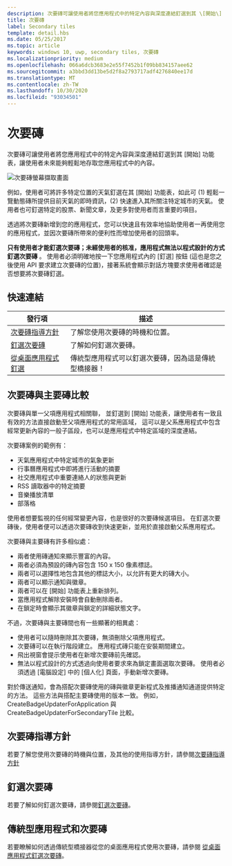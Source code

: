 ```yaml
---
description: 次要磚可讓使用者將您應用程式中的特定內容與深度連結釘選到其 \[開始\] 功能表，讓使用者未來能夠輕鬆地存取您應用程式中的內容。
title: 次要磚
label: Secondary tiles
template: detail.hbs
ms.date: 05/25/2017
ms.topic: article
keywords: windows 10, uwp, secondary tiles, 次要磚
ms.localizationpriority: medium
ms.openlocfilehash: 066a6dcb3683e2e55f7452b1f09bb834157aee62
ms.sourcegitcommit: a3bbd3dd13be5d2f8a2793717adf4276840ee17d
ms.translationtype: MT
ms.contentlocale: zh-TW
ms.lasthandoff: 10/30/2020
ms.locfileid: "93034501"
---
```

# <a name="secondary-tiles"></a>次要磚


次要磚可讓使用者將您應用程式中的特定內容與深度連結釘選到其 \[開始\] 功能表，讓使用者未來能夠輕鬆地存取您應用程式中的內容。

![次要磚螢幕擷取畫面](images/secondarytiles.png)

例如，使用者可將許多特定位置的天氣釘選在其 \[開始\] 功能表，如此可 (1) 輕鬆一覽動態磚所提供目前天氣的即時資訊，(2) 快速進入其所關注特定城市的天氣。 使用者也可釘選特定的股票、新聞文章，及更多對使用者而言重要的項目。

透過將次要磚新增到您的應用程式，您可以快速且有效率地協助使用者一再使用您的應用程式，並因次要磚所帶來的便利性而增加使用者的回頭率。

**只有使用者才能釘選次要磚；未經使用者的核准，應用程式無法以程式設計的方式釘選次要磚** 。 使用者必須明確地按一下您應用程式內的 \[釘選\] 按鈕 (這也是您之後使用 API 要求建立次要磚的位置)，接著系統會顯示對話方塊要求使用者確認是否想要將次要磚釘選。

## <a name="quick-links"></a>快速連結

| 發行項 | 描述 |
| --- | --- |
| [次要磚指導方針](secondary-tiles-guidance.md) | 了解您使用次要磚的時機和位置。 |
| [釘選次要磚](secondary-tiles-pinning.md) | 了解如何釘選次要磚。 |
| [從桌面應用程式釘選](secondary-tiles-desktop-pinning.md) | 傳統型應用程式可以釘選次要磚，因為這是傳統型橋接器！ |


## <a name="secondary-tiles-in-relation-to-primary-tiles"></a>次要磚與主要磚比較

次要磚與單一父項應用程式相關聯， 並釘選到 \[開始\] 功能表，讓使用者有一致且有效的方法直接啟動至父項應用程式的常用區域， 這可以是父系應用程式中包含經常更新內容的一般子區段，也可以是應用程式中特定區域的深度連結。

次要磚案例的範例有：

* 天氣應用程式中特定城市的氣象更新
* 行事曆應用程式中即將進行活動的摘要
* 社交應用程式中重要連絡人的狀態與更新
* RSS 讀取器中的特定摘要
* 音樂播放清單
* 部落格

使用者想要監視的任何經常變更內容，也是很好的次要磚候選項目。 在釘選次要磚後，使用者便可以透過次要磚收到快速更新，並用於直接啟動父系應用程式。

次要磚與主要磚有許多相似處：

* 兩者使用磚通知來顯示豐富的內容。
* 兩者必須為預設的磚內容包含 150 x 150 像素標誌。
* 兩者可以選擇性地包含其他的標誌大小，以允許有更大的磚大小。
* 兩者可以顯示通知與徽章。
* 兩者可以在 \[開始\] 功能表上重新排列。
* 當應用程式解除安裝時會自動刪除兩者。
* 在鎖定時會顯示其徽章與鎖定的詳細狀態文字。

不過，次要磚與主要磚間也有一些顯著的相異處：

* 使用者可以隨時刪除其次要磚，無須刪除父項應用程式。
* 次要磚可以在執行階段建立。 應用程式磚只能在安裝期間建立。
* 飛出視窗會提示使用者在新增次要磚前先確認。
* 無法以程式設計的方式透過向使用者要求來為鎖定畫面選取次要磚。 使用者必須透過 [電腦設定] 中的 [個人化] 頁面，手動新增次要磚。

對於傳送通知，會為搭配次要磚使用的磚與徽章更新程式及推播通知通道提供特定的方法。 這些方法與搭配主要磚使用的版本一致。 例如，CreateBadgeUpdaterForApplication 與 CreateBadgeUpdaterForSecondaryTile 比較。


## <a name="guidance-on-secondary-tiles"></a>次要磚指導方針
若要了解您使用次要磚的時機與位置，及其他的使用指導方針，請參閱[次要磚指導方針](secondary-tiles-guidance.md)


## <a name="pinning-secondary-tiles"></a>釘選次要磚
若要了解如何釘選次要磚，請參閱[釘選次要磚](secondary-tiles-pinning.md)。


## <a name="desktop-applications-and-secondary-tiles"></a>傳統型應用程式和次要磚
若要瞭解如何透過傳統型橋接器從您的桌面應用程式使用次要磚，請參閱 [從桌面應用程式釘選次要磚](secondary-tiles-desktop-pinning.md)。
